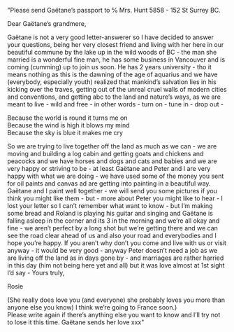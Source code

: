 ---
---

"Please send Gaëtane’s passport to ℅ Mrs. Hunt 5858 \- 152 St Surrey BC.

Dear Gaëtane’s grandmere,

Gaëtane is not a very good letter-answerer so I have decided to answer your questions, being her very closest friend and living with her here in our beautiful commune by the lake up in the wild woods of BC \- the man she married is a wonderful fine man, he has some business in Vancouver and is coming (cumming) up to join us soon.  He has 2 years university \- tho it means nothing as this is the dawning of the age of aquarius and we have (everybody, especially youth) realized that mankind’s salvation lies in his kicking over the traves, getting out of the unreal cruel walls of modern cities and conventions, and getting abc to the land and nature’s ways, as we are meant to live \- wild and free \- in other words \- turn on \- tune in \- drop out \-  

Because the world is round it turns me on  
Because the wind is high it blows my mind  
Because the sky is blue it makes me cry  

So we are trying to live together off the land as much as we can \- we are moving and building a log cabin and getting goats and chickens and peacocks and we have horses and dogs and cats and babies and we are very happy or striving to be \- at least Gaëtane and Peter and I are very happy with what we are doing \- we have used some of the money you sent for oil paints and canvas ad are getting into painting in a beautiful way.  Gaëtane and I paint well together \- we will send you some pictures if you think you might like them \- but \- more about Peter you might like to hear \- I lost your letter so I can’t remember what want to know \- but I’m making some bread and Roland is playing his guitar and singing and Gaëtane is falling asleep in the corner and its 3 in the morning and we’re all okay and fine \- we aren’t perfect by a long shot but we’re getting there and we can see the road clear ahead of us and also your road and everybodies and I hope you’re happy.  If you aren’t why don’t you come and live with us or visit anyway \- it would be very good \- anyway Peter doesn’t need a job as we are living off the land as in days gone by \- and marriages are rather harried in this day (him not being here yet and all) but it was love almost at 1st sight I’d say \- Yours truly,  

Rosie  

(She really does love you (and everyone) she probably loves you more than anyone else you know) I think we’re going to France soon.)  
Please write again if there’s anything else you want to know and I’ll try not to lose it this time.  Gaëtane sends her love xxx"

